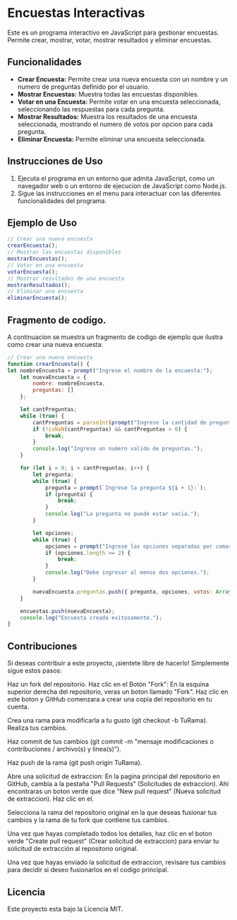 # Encuestas Interactivas

Este es un programa interactivo en JavaScript para gestionar encuestas. Permite crear, mostrar, votar, mostrar resultados y eliminar encuestas.

## Funcionalidades

- **Crear Encuesta:** Permite crear una nueva encuesta con un nombre y un numero de preguntas definido por el usuario.
- **Mostrar Encuestas:** Muestra todas las encuestas disponibles.
- **Votar en una Encuesta:** Permite votar en una encuesta seleccionada, seleccionando las respuestas para cada pregunta.
- **Mostrar Resultados:** Muestra los resultados de una encuesta seleccionada, mostrando el numero de votos por opcion para cada pregunta.
- **Eliminar Encuesta:** Permite eliminar una encuesta seleccionada.

## Instrucciones de Uso

1. Ejecuta el programa en un entorno que admita JavaScript, como un navegador web o un entorno de ejecucion de JavaScript como Node.js.
2. Sigue las instrucciones en el menu para interactuar con las diferentes funcionalidades del programa.

## Ejemplo de Uso

```javascript
// Crear una nueva encuesta
crearEncuesta();
// Mostrar las encuestas disponibles
mostrarEncuestas();
// Votar en una encuesta
votarEncuesta();
// Mostrar resultados de una encuesta
mostrarResultados();
// Eliminar una encuesta
eliminarEncuesta();

```

## Fragmento de codigo.

A continuacion se muestra un fragmento de codigo de ejemplo que ilustra como crear una nueva encuesta:

``` javaScript
// Crear una nueva encuesta
function crearEncuesta() {
let nombreEncuesta = prompt("Ingrese el nombre de la encuesta:");
    let nuevaEncuesta = {
        nombre: nombreEncuesta,
        preguntas: []
    };

    let cantPreguntas;
    while (true) {
        cantPreguntas = parseInt(prompt("Ingrese la cantidad de preguntas para la nueva encuesta:"));
        if (!isNaN(cantPreguntas) && cantPreguntas > 0) {
            break;
        }
        console.log("Ingrese un numero valido de preguntas.");
    }

    for (let i = 0; i < cantPreguntas; i++) {
        let pregunta;
        while (true) {
            pregunta = prompt(`Ingrese la pregunta ${i + 1}:`);
            if (pregunta) {
                break;
            }
            console.log("La pregunta no puede estar vacia.");
        }

        let opciones;
        while (true) {
            opciones = prompt("Ingrese las opciones separadas por comas:").split(",");
            if (opciones.length >= 2) {
                break;
            }
            console.log("Debe ingresar al menos dos opciones.");
        }

        nuevaEncuesta.preguntas.push({ pregunta, opciones, votos: Array(opciones.length).fill(0) });
    }

    encuestas.push(nuevaEncuesta);
    console.log("Encuesta creada exitosamente.");
}
```

## Contribuciones

Si deseas contribuir a este proyecto, ¡sientete libre de hacerlo! Simplemente sigue estos pasos:

Haz un fork del repositorio.
Haz clic en el Botón "Fork": En la esquina superior derecha del repositorio, veras un boton llamado "Fork". Haz clic en este boton y GitHub comenzara a crear una copia del repositorio en tu cuenta.

Crea una rama para modificarla a tu gusto (git checkout -b TuRama).
Realiza tus cambios.

Haz commit de tus cambios (git commit -m "mensaje modificaciones o contribuciones / archivo(s) y linea(s)").

Haz push de la rama (git push origin TuRama).

Abre una solicitud de extraccion: En la pagina principal del repositorio en GitHub, cambia a la pestaña "Pull Requests" (Solicitudes de extraccion). Ahi encontraras un boton verde que dice "New pull request" (Nueva solicitud de extraccion). Haz clic en el.

Selecciona la rama del repositorio original en la que deseas fusionar tus cambios y la rama de tu fork que contiene tus cambios.

Una vez que hayas completado todos los detalles, haz clic en el boton verde "Create pull request" (Crear solicitud de extraccion) para enviar tu solicitud de extracción al repositorio original.

Una vez que hayas enviado la solicitud de extraccion, revisare tus cambios para decidir si deseo fusionarlos en el codigo principal.

## Licencia

Este proyecto esta bajo la Licencia MIT.